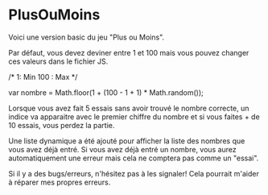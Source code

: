 # PlusOuMoins

Voici une version basic du jeu "Plus ou Moins".

Par défaut, vous devez deviner entre 1 et 100 mais vous pouvez changer ces valeurs dans le fichier JS. 

/* 
  1: Min
  100 : Max
*/

var nombre  = Math.floor(1 + (100 - 1 + 1) * Math.random());

Lorsque vous avez fait 5 essais sans avoir trouvé le nombre correcte, un indice va apparaitre avec le premier chiffre du nombre et si vous faites + de 10 essais, vous perdez la partie.

Une liste dynamique a été ajouté pour afficher la liste des nombres que vous avez déjà entré. Si vous avez déjà entré un nombre, vous aurez automatiquement une erreur mais cela ne comptera pas comme un "essai".

Si il y a des bugs/erreurs, n'hésitez pas à les signaler! Cela pourrait m'aider à réparer mes propres erreurs.
